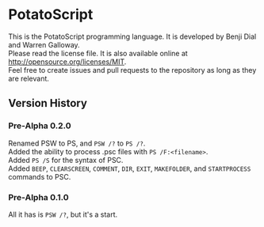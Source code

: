 # PotatoScript
This is the PotatoScript programming language.  It is developed by Benji Dial and Warren Galloway.  
Please read the license file.  It is also available online at <http://opensource.org/licenses/MIT>.  
Feel free to create issues and pull requests to the repository as long as they are relevant.

## Version History
### Pre-Alpha 0.2.0
Renamed PSW to PS, and `PSW /?` to `PS /?`.  
Added the ability to process .psc files with `PS /F:<filename>`.  
Added `PS /S` for the syntax of PSC.  
Added `BEEP`, `CLEARSCREEN`, `COMMENT`, `DIR`, `EXIT`, `MAKEFOLDER`, and `STARTPROCESS` commands to PSC.  
### Pre-Alpha 0.1.0
All it has is `PSW /?`, but it's a start.
